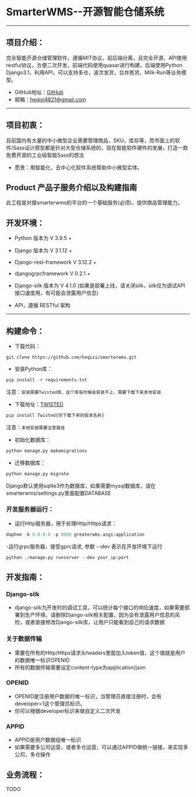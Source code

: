 # SmarterWMS--开源智能仓储系统
---

## 项目介绍：

完全智能开源仓储管理软件，遵循MIT协议，前后端分离，且完全开源，API使用restful协议，方便二次开发，前端代码使用quasar进行构建，后端使用Python Django3.1，利用API，可以支持多仓，波次发货，合并拣货，Milk-Run等业务模型。

- GitHub地址：[GitHub](https://github.com/heqixi/smarterwms.git)
- 邮箱：heqixi4821@gmail.com

---
## 项目初衷：
目前国内有大量的中小微型企业需要管理商品，SKU，库存等，而市面上的软件/Sass设计原型都是针对大型仓储系统的，现在智能软件硬件的发展，打造一款免费开源的工业级智能Sass的想法

- 愿景：用智能化，去中心化软件系统帮助中小微型实体。

## Product 产品子服务介绍以及构建指南

此工程是对接smarterwms的平台的一个基础服务(必须)，提供商品管理能力。

## 开发环境：

- Python 版本为 V 3.9.5 +

- Django 版本为 V 3.1.12 +

- Django-rest-framework  V 3.12.2 +

- djangogrpcframework  V 0.2.1 +

- Django-silk 版本为 V 4.1.0 (如果是部署上线，请关闭silk，silk仅为调试API接口速度用，有可能会泄露用户信息)

- API，遵循 RESTful 架构

---

## 构建命令：

- 下载代码：

~~~shell
git clone https://github.com/heqixi/smarterwms.git
~~~

- 安装Python库：

~~~python
pip install -r requirements.txt
~~~

注意：`安装需要Twisted库，这个库有时候会安装不上，需要下载下来本地安装`

- 下载地址：[TWISTED](https://www.lfd.uci.edu/~gohlke/pythonlibs/#twisted)

~~~python
pip install Twisted{你下载下来的版本名称}
~~~

注意：`本地安装需要注意路径`

- 初始化数据库：

~~~python
python manage.py makemigrations
~~~

- 迁移数据库：

~~~python
python manage.py migrate
~~~

Django默认使用sqlite3作为数据库，如果需要mysql数据库，请在smarterwms/settings.py里面配置DATABASE

### 开发服务器运行：

- 运行Http服务器，用于处理Http/Https请求：

~~~python
daphne -b 0.0.0.0 -p 8008 greaterwms.asgi:application
~~~

-运行grpc服务器，接受gprc请求, 参数 --dev 表示在开发环境下运行
~~~python
python ./manage.py runserver --dev your_ip:port
~~~

## 开发指南：

### Django-silk

- django-silk为开发时的调试工具，可以统计每个接口的响应速度，如果需要部署到生产环境，请删除Django-silk相关配置，因为会有泄露用户信息的风险，或者直接修改Django-silk库，让用户只能看到自己的请求数据

### 关于数据传输

- 需要在所有的Http/Https请求头headers里面加入token值，这个值就是用户的数据唯一标识OPENID
- 所有的数据传输需要设定content-type为application/json

### OPENID

- OPENID是注册用户数据的唯一标识，当管理员直接注册时，会有developer=1这个管理员标识。
- 你可以根据developer标识来做自定义二次开发

### APPID

- APPID是用户数据组唯一标识
- 如果需要多公司运营，或者多仓运营，可以通过APPID做统一链接，来实现多公司，多仓操作

## 业务流程：
TODO